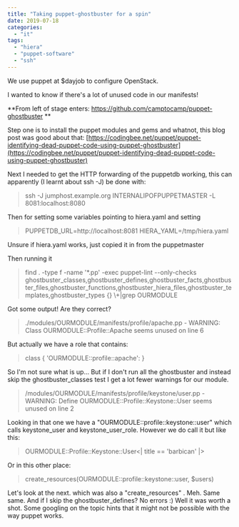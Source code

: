 ```yaml
---
title: "Taking puppet-ghostbuster for a spin"
date: 2019-07-18
categories: 
  - "it"
tags: 
  - "hiera"
  - "puppet-software"
  - "ssh"
---
```


We use puppet at $dayjob to configure OpenStack.

I wanted to know if there's a lot of unused code in our manifests!

\*\*From left of stage enters: https://github.com/camptocamp/puppet-ghostbuster \*\*

Step one is to install the puppet modules and gems and whatnot, this blog post was good about that: [https://codingbee.net/puppet/puppet-identifying-dead-puppet-code-using-puppet-ghostbuster](https://codingbee.net/puppet/puppet-identifying-dead-puppet-code-using-puppet-ghostbuster)

Next I needed to get the HTTP forwarding of the puppetdb working, this can apparently (I learnt about ssh -J) be done with:

> ssh -J jumphost.example.org INTERNALIPOFPUPPETMASTER -L 8081:localhost:8080

Then for setting some variables pointing to hiera.yaml and setting

> PUPPETDB\_URL=http://localhost:8081 HIERA\_YAML=/tmp/hiera.yaml

Unsure if hiera.yaml works, just copied it in from the puppetmaster

Then running it

> find . -type f -name '\*.pp' -exec puppet-lint --only-checks ghostbuster\_classes,ghostbuster\_defines,ghostbuster\_facts,ghostbuster\_files,ghostbuster\_functions,ghostbuster\_hiera\_files,ghostbuster\_templates,ghostbuster\_types {} \\+|grep OURMODULE

Got some output! Are they correct?

> ./modules/OURMODULE/manifests/profile/apache.pp - WARNING: Class OURMODULE::Profile::Apache seems unused on line 6

But actually we have a role that contains:

> class { 'OURMODULE::profile::apache': }

So I'm not sure what is up... But if I don't run all the ghostbuster and instead skip the ghostbuster\_classes test I get a lot fewer warnings for our module.

> /modules/OURMODULE/manifests/profile/keystone/user.pp - WARNING: Define OURMODULE::Profile::Keystone::User seems unused on line 2

Looking in that one we have a "OURMODULE::profile::keystone::user" which calls keystone\_user and keystone\_user\_role. However we do call it but like this:

> OURMODULE::Profile::Keystone::User<| title == 'barbican' |>

Or in this other place:

> create\_resources(OURMODULE::profile::keystone::user, $users)

Let's look at the next. which was also a "create\_resources" . Meh. Same same. And if I skip the ghostbuster\_defines? No errors :) Well it was worth a shot. Some googling on the topic hints that it might not be possible with the way puppet works.
